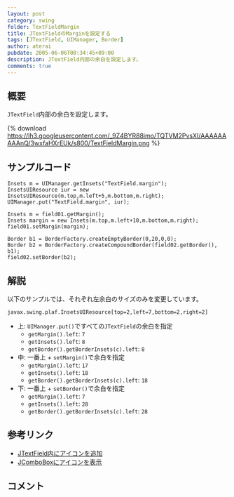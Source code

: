 ```yaml
---
layout: post
category: swing
folder: TextFieldMargin
title: JTextFieldのMarginを設定する
tags: [JTextField, UIManager, Border]
author: aterai
pubdate: 2005-06-06T00:34:45+09:00
description: JTextField内部の余白を設定します。
comments: true
---
```

## 概要
`JTextField`内部の余白を設定します。

{% download https://lh3.googleusercontent.com/_9Z4BYR88imo/TQTVM2PvsXI/AAAAAAAAAnQ/3wxfaHXrEUk/s800/TextFieldMargin.png %}

## サンプルコード
<pre class="prettyprint"><code>Insets m = UIManager.getInsets("TextField.margin");
InsetsUIResource iur = new InsetsUIResource(m.top,m.left+5,m.bottom,m.right);
UIManager.put("TextField.margin", iur);
</code></pre>
<pre class="prettyprint"><code>Insets m = field01.getMargin();
Insets margin = new Insets(m.top,m.left+10,m.bottom,m.right);
field01.setMargin(margin);
</code></pre>
<pre class="prettyprint"><code>Border b1 = BorderFactory.createEmptyBorder(0,20,0,0);
Border b2 = BorderFactory.createCompoundBorder(field02.getBorder(), b1);
field02.setBorder(b2);
</code></pre>

## 解説
以下のサンプルでは、それぞれ左余白のサイズのみを変更しています。

	javax.swing.plaf.InsetsUIResource[top=2,left=7,bottom=2,right=2]

- 上: `UIManager.put()`ですべての`JTextField`の余白を指定
    - `getMargin().left`: `7`
    - `getInsets().left`: `8`
    - `getBorder().getBorderInsets(c).left`: `8`
- 中: 一番上 + `setMargin()`で余白を指定
    - `getMargin().left`: `17`
    - `getInsets().left`: `18`
    - `getBorder().getBorderInsets(c).left`: `18`
- 下: 一番上 + `setBorder()`で余白を指定
    - `getMargin().left`: `7`
    - `getInsets().left`: `28`
    - `getBorder().getBorderInsets(c).left`: `28`

<!-- dummy comment line for breaking list -->

## 参考リンク
- [JTextField内にアイコンを追加](http://ateraimemo.com/Swing/IconTextField.html)
- [JComboBoxにアイコンを表示](http://ateraimemo.com/Swing/IconComboBox.html)

<!-- dummy comment line for breaking list -->

## コメント
